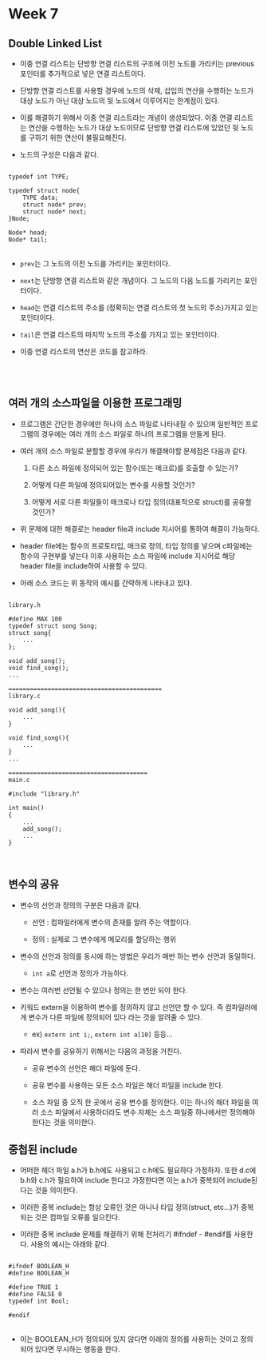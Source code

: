 # Week 7
##  Double Linked List
- 이중 연결 리스트는 단방향 연결 리스트의 구조에 이전 노드를 가리키는 previous 포인터를 추가적으로 넣은 연결 리스트이다.

- 단방향 연결 리스트를 사용할 경우에 노드의 삭제, 삽입의 연산을 수행하는 노드가 대상 노드가 아닌 대상 노드의 뒷 노드에서 이루어지는 한계점이 있다.

- 이를 해결하기 위해서 이중 연결 리스트라는 개념이 생성되었다. 이중 연결 리스트는 연산을 수행하는 노드가 대상 노드이므로 단방향 연결 리스트에 있었던 뒷 노드를 구하기 위한 연산이 불필요해진다.

- 노드의 구성은 다음과 같다.

<pre>
<code>
typedef int TYPE;

typedef struct node{
    TYPE data;
    struct node* prev;
    struct node* next;
}Node;

Node* head;
Node* tail;
</code>
</pre>

- ```prev```는 그 노드의 이전 노드를 가리키는 포인터이다.
- ```next```는 단방향 연결 리스트와 같은 개념이다. 그 노드의 다음 노드를 가리키는 포인터이다.

- ```head```는 연결 리스트의 주소를 (정확히는 연결 리스트의 첫 노드의 주소)가지고 있는 포인터이다.

- ```tail```은 연결 리스트의 마지막 노드의 주소를 가지고 있는 포인터이다.

- 이중 연결 리스트의 연산은 코드를 참고하라.

<br>
<br>

## 여러 개의 소스파일을 이용한 프로그래밍
- 프로그램은 간단한 경우에만 하나의 소스 파일로 나타내질 수 있으며 일반적인 프로그램의 경우에는 여러 개의 소스 파일로 하나의 프로그램을 만들게 된다.

- 여러 개의 소스 파일로 분할할 경우에 우리가 해결해야할 문제점은 다음과 같다.
    1. 다른 소스 파일에 정의되어 있는 함수(또는 메크로)를 호출할 수 있는가?

    2. 어떻게 다른 파일에 정의되어있는 변수를 사용할 것인가?

    3. 어떻게 서로 다른 파일들이 매크로나 타입 정의(대표적으로 struct)를 공유할 것인가?

- 위 문제에 대한 해결로는 header file과 include 지시어를 통하여 해결이 가능하다.

- header file에는 함수의 프로토타입, 매크로 정의, 타입 정의를 넣으며 c파일에는 함수의 구현부를 넣는다 이후 사용하는 소스 파일에 include 지시어로 해당 header file을 include하여 사용할 수 있다.

- 아래 소스 코드는 위 동작의 예시를 간략하게 나타내고 있다.

<pre>
<code>
library.h

#define MAX 100
typedef struct song Song;
struct song{
    ...
};

void add_song();
void find_song();
...

===========================================
library.c

void add_song(){
    ...
}

void find_song(){
    ...
}
...

=======================================
main.c

#include "library.h"

int main()
{
    ...
    add_song();
    ...
}

</code>
</pre>

## 변수의 공유
- 변수의 선언과 정의의 구분은 다음과 같다.
    - 선언 : 컴파일러에게 변수의 존재를 알려 주는 역할이다.

    - 정의 : 실제로 그 변수에게 메모리를 할당하는 행위

- 변수의 선언과 정의를 동시에 하는 방법은 우리가 매번 하는 변수 선언과 동일하다.
    - ```int a```로 선언과 정의가 가능하다.

- 변수는 여러번 선언될 수 있으나 정의는 한 번만 되야 한다.

- 키워드 extern을 이용하여 변수를 정의하지 않고 선언만 할 수 있다. 즉 컴파일러에게 변수가 다른 파일에 정의되어 있다 라는 것을 알려줄 수 있다.
    - ex) ```extern int i;```, ```extern int a[10]``` 등등...

- 따라서 변수를 공유하기 위해서는 다음의 과정을 거친다.
    - 공유 변수의 선언은 해더 파일에 둔다.

    - 공유 변수를 사용하는 모든 소스 파일은 해더 파일을 include 한다.

    - 소스 파일 중 오직 한 곳에서 공유 변수를 정의한다. 이는 하나의 해더 파일을 여러 소스 파일에서 사용하더라도 변수 자체는 소스 파일중 하나에서만 정의해야 한다는 것을 의미한다.

## 중첩된 include
- 어떠한 헤더 파일 a.h가 b.h에도 사용되고 c.h에도 필요하다 가정하자. 또한 d.c에 b.h와 c.h가 필요하여 include 한다고 가정한다면 이는 a.h가 중복되어 include된다는 것을 의미한다.

- 이러한 중복 include는 항상 오류인 것은 아니나 타입 정의(struct, etc...)가 중복되는 것은 컴파일 오류를 일으킨다.

- 이러한 중복 include 문제를 해결하기 위해 전처리기 #ifndef - #endif를 사용한다. 사용의 예시는 아래와 같다.

<pre>
<code>
#ifndef BOOLEAN_H
#define BOOLEAN_H

#define TRUE 1
#define FALSE 0
typedef int Bool;

#endif
</code>
</pre>

- 이는 BOOLEAN_H가 정의되어 있지 않다면 아래의 정의를 사용하는 것이고 정의되어 있다면 무시하는 행동을 한다.